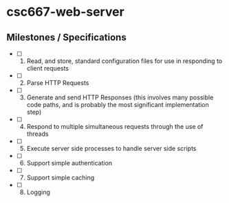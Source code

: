 # csc667-web-server

## Milestones / Specifications

- [ ] 1. Read, and store, standard configuration files for use in responding to client requests 
- [ ] 2. Parse HTTP Requests 
- [ ] 3. Generate and send HTTP Responses (this involves many possible code paths, and is 
probably the most significant implementation step) 
- [ ] 4. Respond to multiple simultaneous requests through the use of threads 
- [ ] 5. Execute server side processes to handle server side scripts 
- [ ] 6. Support simple authentication 
- [ ] 7. Support simple caching 
- [ ] 8. Logging
